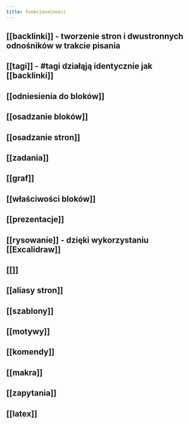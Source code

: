 ```yaml
---
title: funkcjonalności
---
```


## [[backlinki]] - tworzenie stron i dwustronnych odnośników w trakcie pisania
## [[tagi]] - #tagi działąją identycznie jak [[backlinki]]
## [[odniesienia do bloków]]
## [[osadzanie bloków]]
## [[osadzanie stron]]
## [[zadania]]
## [[graf]]
## [[właściwości bloków]]
## [[prezentacje]]
## [[rysowanie]] - dzięki wykorzystaniu [[Excalidraw]]
## [[]]
## [[aliasy stron]]
## [[szablony]]
## [[motywy]]
## [[komendy]]
## [[makra]]
## [[zapytania]]
## [[latex]]
